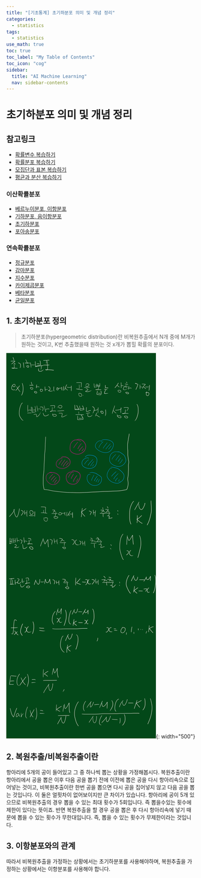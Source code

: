 ```yaml
---
title: "[기초통계] 초기하분포 의미 및 개념 정리" 
categories:
  - statistics
tags:
  - statistics
use_math: true
toc: true
toc_label: "My Table of Contents"
toc_icon: "cog"
sidebar:
  title: "AI Machine Learning"
  nav: sidebar-contents
---
```


# 초기하분포 의미 및 개념 정리

## 참고링크 
* [확률변수 복습하기](https://losskatsu.github.io/statistics/random-variable/)
* [확률분포 복습하기](https://losskatsu.github.io/statistics/prob-distribution/)
* [모집단과 표본 복습하기](https://losskatsu.github.io/statistics/population-sample/)
* [평균과 분산 복습하기](https://losskatsu.github.io/statistics/mean-vairance/) 
### 이산확률분포
* [베르누이분포, 이항분포](https://losskatsu.github.io/statistics/binomial/) 
* [기하분포, 음이항분포](https://losskatsu.github.io/statistics/geometric-negative/)
* [초기하분포](https://losskatsu.github.io/statistics/hypergeometric/)
* [포아송분포](https://losskatsu.github.io/statistics/poisson/)
### 연속확률분포
* [정규분포](https://losskatsu.github.io/statistics/normaldist/)
* [감마분포](https://losskatsu.github.io/statistics/gammadist/)
* [지수분포](https://losskatsu.github.io/statistics/exponentialdist/)
* [카이제곱분포](https://losskatsu.github.io/statistics/chisquareddist/)
* [베타분포](https://losskatsu.github.io/statistics/betadist/)
* [균일분포](https://losskatsu.github.io/statistics/uniformdist/)


## 1. 초기하분포 정의

> 초기하분포(hypergeometric distribution)란 비복원추출에서 N개 중에 M개가 원하는 것이고, K번 추출했을때 원하는 것 x개가 뽑힐 확률의 분포이다. 

![figure01](/assets/images/statistics/hypergeometric/hypergeometric01.jpg){: width="500"}


## 2. 복원추출/비복원추출이란

항아리에 5개의 공이 들어있고 그 중 하나씩 뽑는 상황을 가정해봅시다. 
복원추출이란 항아리에서 공을 뽑은 이후 다음 공을 뽑기 전에 이전에 뽑은 공을 다시 항아리속으로 집어넣는 것이고, 
비복원추출이란 한번 공을 뽑으면 다시 공을 집어넣지 않고 다음 공을 뽑는 것입니다. 
이 둘은 얼핏차이 없어보이지만 큰 차이가 있습니다. 
항아리에 공이 5개 있으므로 비복원추출의 경우 뽑을 수 있는 최대 횟수가 5회입니다. 즉 뽑을수있는 횟수에 제한이 있다는 뜻이죠. 
반면 복원추출을 할 경우 공을 뽑은 후 다시 항아리속에 넣기 때문에 뽑을 수 있는 횟수가 무한대입니다. 
즉, 뽑을 수 있는 횟수가 무제한이라는 것입니다. 


## 3. 이항분포와의 관계 

따라서 비복원추출을 가정하는 상황에서는 초기하분포를 사용해야하며, 
복원추출을 가정하는 상황에서는 이항분포를 사용해야 합니다. 

